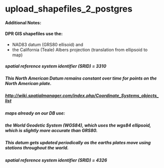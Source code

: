 # upload_shapefiles_2_postgres
#### Additional Notes: 

#### DPR GIS shapefiles use the: 
* NAD83 datum (GRS80 ellisoid) and 
* the California (Teale) Albers projection (translation from ellipsoid to map) 
##### spatial reference system identifier (SRID) = 3310
##### This North American Datum remains constant over time for points on the North American plate.
##### http://wiki.spatialmanager.com/index.php/Coordinate_Systems_objects_list

##### maps already on our DB use: 
#####     the World Geodetic System (WGS84), which uses the wgs84 ellipsoid, which is slightly more accurate than GRS80.
##### This datum gets updated periodically as the earths plates move using stations throughout the world.
##### spatial reference system identifier (SRID) = 4326
